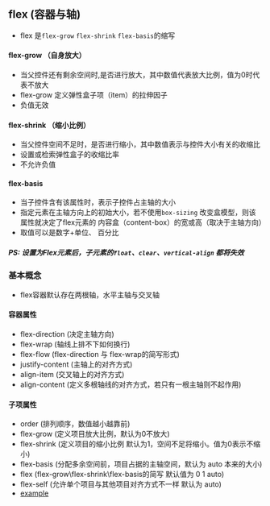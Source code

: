 ## flex (容器与轴)
- flex 是`flex-grow` `flex-shrink` `flex-basis`的缩写

#### flex-grow  （自身放大）
- 当父控件还有剩余空间时,是否进行放大，其中数值代表放大比例，值为0时代表不放大
- flex-grow 定义弹性盒子项（item）的拉伸因子
- 负值无效

#### flex-shrink （缩小比例）
- 当父控件空间不足时，是否进行缩小，其中数值表示与控件大小有关的收缩比
- 设置或检索弹性盒子的收缩比率
- 不允许负值

#### flex-basis
- 当子控件含有该属性时，表示子控件占主轴的大小
- 指定元素在主轴方向上的初始大小，若不使用`box-sizing` 改变盒模型，则该属性就决定了flex元素的
内容盒（content-box）的宽或高（取决于主轴方向）
- 取值可以是数字+单位、 百分比

##### PS: 设置为Flex元素后，子元素的`float`、`clear`、`vertical-align` 都将失效


### 基本概念
- flex容器默认存在两根轴，水平主轴与交叉轴

#### 容器属性
- flex-direction    (决定主轴方向)
- flex-wrap         (轴线上排不下如何换行)
- flex-flow         (flex-direction 与 flex-wrap的简写形式)
- justify-content   (主轴上的对齐方式)
- align-item        (交叉轴上的对齐方式)
- align-content     (定义多根轴线的对齐方式，若只有一根主轴则不起作用)


#### 子项属性
- order             (排列顺序，数值越小越靠前)
- flex-grow         (定义项目放大比例，默认为0不放大)
- flex-shrink       (定义项目的缩小比例 默认为1，空间不足将缩小。值为0表示不缩小)
- flex-basis        (分配多余空间前，项目占据的主轴空间，默认为 auto 本来的大小)
- flex              (flex-grow\flex-shrink\flex-basis的简写 默认值为 0 1 auto)
- flex-self         (允许单个项目与其他项目对齐方式不一样 默认为 auto)
- [example](./example/flex.html)

